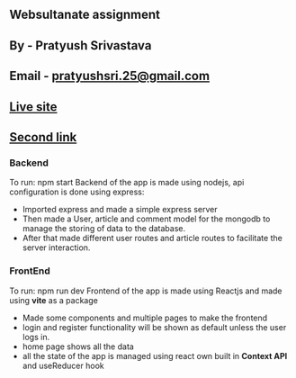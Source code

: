 ## Websultanate assignment
## By - Pratyush Srivastava
## Email - pratyushsri.25@gmail.com
## [Live site](https://webdevtask.netlify.app/)
## [Second link](https://webtask.onrender.com/)

### Backend
To run: npm start
Backend of the app is made using nodejs, api configuration is done using express:
- Imported express and made a simple express server
- Then made a User, article and comment model for the mongodb to manage the storing of data to the database.
- After that made different user routes and article routes to facilitate the server interaction.

### FrontEnd
To run: npm run dev
Frontend of the app is made using Reactjs and made using **vite** as a package
- Made some components and multiple pages to make the frontend
- login and register functionality will be shown as default unless the user logs in.
- home page shows all the data
- all the state of the app is managed using react own built in **Context API** and useReducer hook
